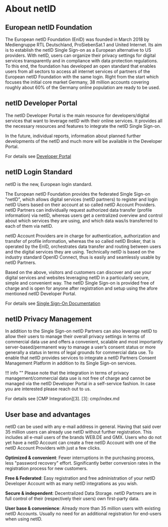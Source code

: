 # About netID

## European netID Foundation

The European netID Foundation (EnID) was founded in March 2018 by Mediengruppe RTL Deutschland, ProSiebenSat.1 and United Internet. Its aim is to establish the netID Single Sign-on as a European alternative to US providers. With netID, users can organize their privacy settings for digital services transparently and in compliance with data protection regulations. To this end, the foundation has developed an open standard that enables users from all sectors to access all internet services of partners of the European netID Foundation with the same login. Right from the start which focuses the initial core market Germany, 38 million accounts covering roughly about 60% of the Germany online population are ready to be used.

## netID Developer Portal

The netID Developer Portal is the main resource for developers/digital services that want to leverage netID with their online services. It provides all the necessary resources and features to integrate the netID Single Sign-on.

In the future, individual reports, information about planned further developments of the netID and much more will be available in the Developer Portal.

For details see [Developer Portal](./devportal/)

## netID Login Standard

netID is the new, European login standard.

The European netID Foundation provides the federated Single Sign-on "netID", which allows digital services (netID partners) to register and login netID Users based on their account at so called netID Account Providers. netID Partners can individually request authorized data transfer (profile information) via netID, whereas users get a centralized overview and control about which services they are using, and which data was/is transferred to each of them via netID.

netID Account Providers are in charge for authentication, authorization and transfer of profile information, whereas the so called netID Broker, that is operated by the EnID, orchestrates data transfer and routing between users and the digital services they are using. Technically netID is based on the industry standard OpenID Connect, thus is easily and seamlessly usable by netID Partners.

 Based on the above, visitors and customers can discover and use your digital services and websites leveraging netID in a particularly secure, simple and convenient way. The netID Single Sign-on is provided free of charge and is open for anyone after registration and setup using the afore mentioned netID Developer Portal.

For details see [Single Sign-On Documentation](./sso/)

## netID Privacy Management

In addition to the Single Sign-on netID Partners can also leverage netID to allow their users to manage their overall privacy settings in terms of commercial data use and offers a convenient, scalable and most importantly server-based/permanent way to manage a user’s consent status or more generally a status in terms of legal grounds for commercial data use. To enable that netID provides services to integrate a netID Partners Consent Management Platform in addition to its Single Sign-on services.

!!! info  ""
    Please note that the integration in terms of privacy management/commercial data use is not free of charge and cannot be managed via the netID Developer Portal in a self-service fashion. In case you are interested please reach out to us.

For details see [CMP Integration][3].
[3]: cmp/index.md

## User base and advantages

netID can be used with any e-mail address in general. Having that said over 35 million users can already use netID without further registration. This includes all e-mail users of the brands WEB.DE and GMX. Users who do not yet have a netID Account can create a free netID Account with one of the netID Account Providers with just a few clicks.

**Optimized & convenient**: Fewer interruptions in the purchasing process, less "password recovery" effort. Significantly better conversion rates in the registration process for new customers.

**Free & Federated**: Easy registration and free administration of your netID Developer Account with as many netID integrations as you wish.

**Secure & independent**: Decentralized Data Storage. netID Partners are in full control of their (respectively their users) own first-party data.

**User base & convenience**: Already more than 35 million users with existing netID Accounts. Usually no need for an additional registration for end-users when using netID.
